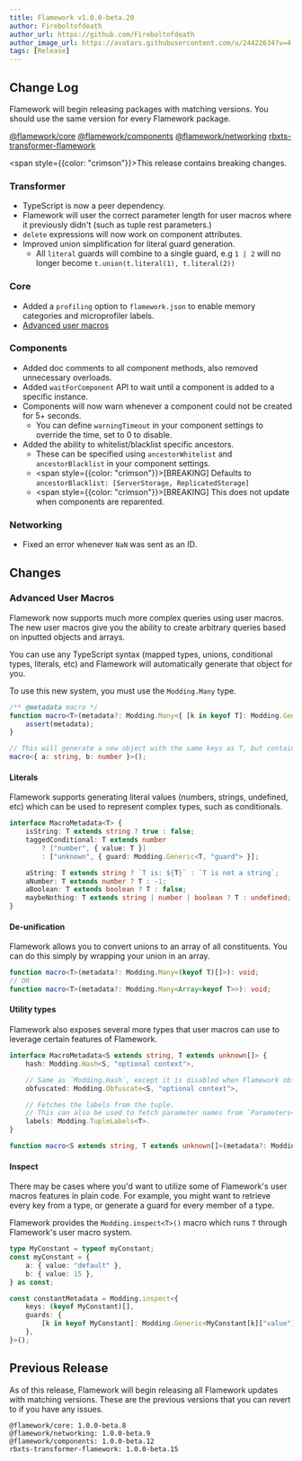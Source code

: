 ```yaml
---
title: Flamework v1.0.0-beta.20
author: Fireboltofdeath
author_url: https://github.com/Fireboltofdeath
author_image_url: https://avatars.githubusercontent.com/u/24422634?v=4
tags: [Release]
---
```


## Change Log

Flamework will begin releasing packages with matching versions.
You should use the same version for every Flamework package.

[@flamework/core](https://github.com/rbxts-flamework/core/commits/master)
[@flamework/components](https://github.com/rbxts-flamework/components/commits/master)
[@flamework/networking](https://github.com/rbxts-flamework/networking/commits/master)
[rbxts-transformer-flamework](https://github.com/rbxts-flamework/transformer/commits/master)

<span style={{color: "crimson"}}>This release contains breaking changes.</span>

### Transformer
- TypeScript is now a peer dependency.
- Flamework will user the correct parameter length for user macros where it previously didn't (such as tuple rest parameters.)
- `delete` expressions will now work on component attributes.
- Improved union simplification for literal guard generation.
	- All `literal` guards will combine to a single guard, e.g `1 | 2` will no longer become `t.union(t.literal(1), t.literal(2))`

### Core
- Added a `profiling` option to `flamework.json` to enable memory categories and microprofiler labels.
- [Advanced user macros](#advanced-user-macros)

### Components
- Added doc comments to all component methods, also removed unnecessary overloads.
- Added `waitForComponent` API to wait until a component is added to a specific instance.
- Components will now warn whenever a component could not be created for 5+ seconds.
	- You can define `warningTimeout` in your component settings to override the time, set to 0 to disable.
- Added the ability to whitelist/blacklist specific ancestors.
	- These can be specified using `ancestorWhitelist` and `ancestorBlacklist` in your component settings.
	- <span style={{color: "crimson"}}>[BREAKING]</span> Defaults to `ancestorBlacklist: [ServerStorage, ReplicatedStorage]`
	- <span style={{color: "crimson"}}>[BREAKING]</span> This does not update when components are reparented.

### Networking
- Fixed an error whenever `NaN` was sent as an ID.

## Changes

### Advanced User Macros

Flamework now supports much more complex queries using user macros.
The new user macros give you the ability to create arbitrary queries based on inputted objects and arrays.

You can use any TypeScript syntax (mapped types, unions, conditional types, literals, etc) and Flamework will automatically
generate that object for you.

To use this new system, you must use the `Modding.Many` type.
```ts
/** @metadata macro */
function macro<T>(metadata?: Modding.Many<{ [k in keyof T]: Modding.Generic<T[k], "guard"> }>) {
	assert(metadata);
}

// This will generate a new object with the same keys as T, but containing the guard for each element.
macro<{ a: string, b: number }>();
```

#### Literals

Flamework supports generating literal values (numbers, strings, undefined, etc) which can be used to represent complex types, such as conditionals.

```ts
interface MacroMetadata<T> {
	isString: T extends string ? true : false;
	taggedConditional: T extends number
		? ["number", { value: T }]
		: ["unknown", { guard: Modding.Generic<T, "guard"> }];

	aString: T extends string ? `T is: ${T}` : `T is not a string`;
	aNumber: T extends number ? T : -1;
	aBoolean: T extends boolean ? T : false;
	maybeNothing: T extends string | number | boolean ? T : undefined;
}
```

#### De-unification

Flamework allows you to convert unions to an array of all constituents.
You can do this simply by wrapping your union in an array.

```ts
function macro<T>(metadata?: Modding.Many<(keyof T)[]>): void;
// OR
function macro<T>(metadata?: Modding.Many<Array<keyof T>>): void;
```

#### Utility types

Flamework also exposes several more types that user macros can use to leverage certain features of Flamework.
```ts
interface MacroMetadata<S extends string, T extends unknown[]> {
	hash: Modding.Hash<S, "optional context">,

	// Same as `Modding.Hash`, except it is disabled when Flamework obfuscation is off.
	obfuscated: Modding.Obfuscate<S, "optional context">,

	// Fetches the labels from the tuple.
	// This can also be used to fetch parameter names from `Parameters<T>`
	labels: Modding.TupleLabels<T>.
}

function macro<S extends string, T extends unknown[]>(metadata?: Modding.Many<MacroMetadata<S, T>>): void;
```

#### Inspect

There may be cases where you'd want to utilize some of Flamework's user macros features in plain code.
For example, you might want to retrieve every key from a type, or generate a guard for every member of a type.

Flamework provides the `Modding.inspect<T>()` macro which runs `T` through Flamework's user macro system.
```ts
type MyConstant = typeof myConstant;
const myConstant = {
	a: { value: "default" },
	b: { value: 15 },
} as const;

const constantMetadata = Modding.inspect<{
	keys: (keyof MyConstant)[],
	guards: {
		[k in keyof MyConstant]: Modding.Generic<MyConstant[k]["value"], "guard">
	},
}>();
```

## Previous Release
As of this release, Flamework will begin releasing all Flamework updates with matching versions.
These are the previous versions that you can revert to if you have any issues.
```
@flamework/core: 1.0.0-beta.8
@flamework/networking: 1.0.0-beta.9
@flamework/components: 1.0.0-beta.12
rbxts-transformer-flamework: 1.0.0-beta.15
```
